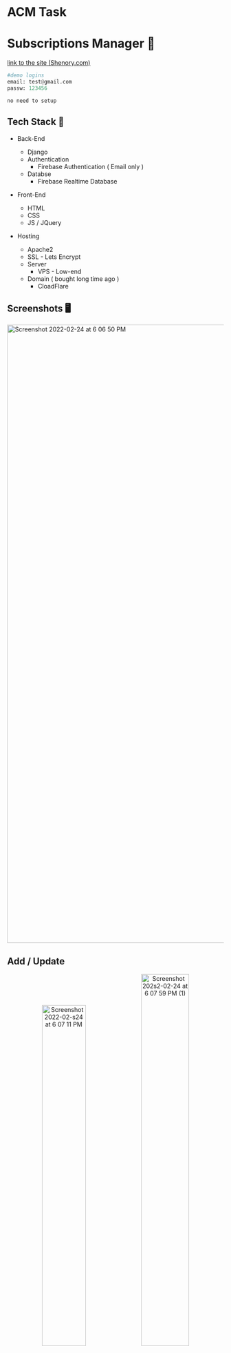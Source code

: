 # ACM Task
 
# Subscriptions Manager 💸
[link to the site (Shenory.com)](https://shenory.com/)


```python
#demo logins
email: test@gmail.com
passw: 123456
```

`no need to setup`

## Tech Stack 🚀
* Back-End
  * Django
  * Authentication
    * Firebase Authentication ( Email only )
  * Databse
    * Firebase Realtime Database
    
* Front-End
  * HTML
  * CSS
  * JS / JQuery
  
* Hosting
  * Apache2
  * SSL - Lets Encrypt
  * Server
    * VPS - Low-end
  * Domain ( bought long time ago )
    * CloadFlare
  
##

## Screenshots 🖥
<img width="1433" alt="Screenshot 2022-02-24 at 6 06 50 PM" src="https://user-images.githubusercontent.com/62889318/155525799-f98c71bd-1daf-4e0c-a731-fe22b84f18d9.png">

## Add / Update
<p align="center">
 <img width="45%" alt="Screenshot 2022-02-s24 at 6 07 11 PM" src="https://user-images.githubusercontent.com/62889318/155526817-52bec3f1-5d43-4596-b186-fd9ecd6b0060.png">
<img width="47%" alt="Screenshot 202s2-02-24 at 6 07 59 PM (1)" src="https://user-images.githubusercontent.com/62889318/155526789-18862eab-6f7e-4f2c-a4e3-5d2389055619.png">
</p>

## Signup / Login
<p align="center">
 <img width="45%" alt="Screenshot 2022-02-24 at 6 08 45 PM (1)" src="https://user-images.githubusercontent.com/62889318/155527617-1570b61e-5e92-483b-9f4b-bd3d8268a758.png">
<img width="45%" alt="Screenshot 2022-02-24 at 6 08 37 PM (1)" src="https://user-images.githubusercontent.com/62889318/155527598-65ffd103-bade-4d8c-a52e-5515ce4153e4.png">
 </p>
 
 ## error
 <p align="center">
 <img width="80%" alt="Screenshot 2022-02-24 at 6 09 05 PM" src="https://user-images.githubusercontent.com/62889318/155529853-c32706c4-be83-4a06-bb06-688232a4b680.png">
 </p>

 
 ## License
[MIT](https://choosealicense.com/licenses/mit/)
